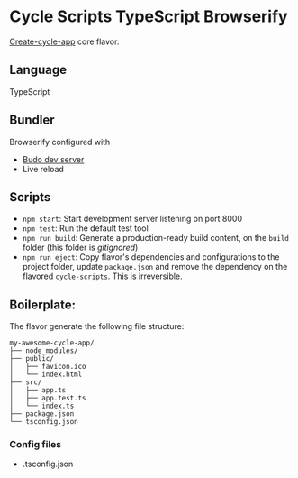 # Cycle Scripts TypeScript Browserify

[Create-cycle-app](https://github.com/cyclejs-community/create-cycle-app)  core flavor.

## Language

TypeScript

## Bundler

Browserify configured with
* [Budo dev server](https://github.com/mattdesl/budo)
* Live reload

## Scripts

- `npm start`: Start development server listening on port 8000
- `npm test`: Run the default test tool
- `npm run build`: Generate a production-ready build content, on the `build` folder (this folder is *gitignored*)
- `npm run eject`: Copy flavor's dependencies and configurations to the project folder, update `package.json` and remove the dependency on the flavored `cycle-scripts`. This is irreversible.


## Boilerplate:

The flavor generate the following file structure:

```
my-awesome-cycle-app/
├── node_modules/
├── public/
│   ├── favicon.ico
│   └── index.html
├── src/
│   ├── app.ts
│   ├── app.test.ts
│   └── index.ts
├── package.json
└── tsconfig.json
```

### Config files
* .tsconfig.json
